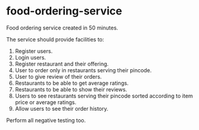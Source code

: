 # food-ordering-service
Food ordering service created in 50 minutes.

The service should provide facilities to:
1. Register users.  
2. Login users.
3. Register restaurant and their offering.  
4. User to order only in restaurants serving their pincode.
5. User to give review of their orders.  
6. Restaurants to be able to get average ratings.  
7. Restaurants to be able to show their reviews.
8. Users to see restaurants serving their pincode sorted according to item price or average ratings.  
9. Allow users to see their order history.  

Perform all negative testing too.  
